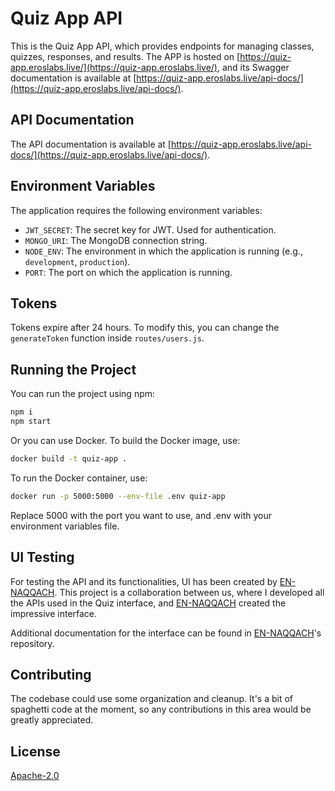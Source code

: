 # Quiz App API

This is the Quiz App API, which provides endpoints for managing classes, quizzes, responses, and results. The APP is hosted on [https://quiz-app.eroslabs.live/](https://quiz-app.eroslabs.live/), and its Swagger documentation is available at [https://quiz-app.eroslabs.live/api-docs/](https://quiz-app.eroslabs.live/api-docs/).

## API Documentation

The API documentation is available at [https://quiz-app.eroslabs.live/api-docs/](https://quiz-app.eroslabs.live/api-docs/).

## Environment Variables

The application requires the following environment variables:

- `JWT_SECRET`: The secret key for JWT. Used for authentication.
- `MONGO_URI`: The MongoDB connection string.
- `NODE_ENV`: The environment in which the application is running (e.g., `development`, `production`).
- `PORT`: The port on which the application is running.

## Tokens

Tokens expire after 24 hours. To modify this, you can change the `generateToken` function inside `routes/users.js`.

## Running the Project

You can run the project using npm:

```bash
npm i
npm start
```

Or you can use Docker. To build the Docker image, use:

```bash
docker build -t quiz-app .
```

To run the Docker container, use:

```bash
docker run -p 5000:5000 --env-file .env quiz-app
```

Replace 5000 with the port you want to use, and .env with your environment variables file.

## UI Testing
For testing the API and its functionalities, UI has been created by [EN-NAQQACH](https://github.com/EN-NAQQACH/Quiz-App). This project is a collaboration between us, where I developed all the APIs used in the Quiz interface, and [EN-NAQQACH](https://github.com/EN-NAQQACH/Quiz-App) created the impressive interface.

Additional documentation for the interface can be found in [EN-NAQQACH](https://github.com/EN-NAQQACH/Quiz-App)'s repository.

## Contributing

The codebase could use some organization and cleanup. It's a bit of spaghetti code at the moment, so any contributions in this area would be greatly appreciated.

## License
[Apache-2.0](https://choosealicense.com/licenses/apache-2.0/)
